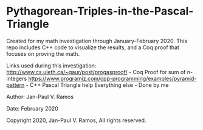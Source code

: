 # Pythagorean-Triples-in-the-Pascal-Triangle

Created for my math investigation through January-February 2020. This repo includes C++ code to visualize the results, 
and a Coq proof that focuses on proving the math.

Links used during this investigation:
http://www.cs.uleth.ca/~gaur/post/progasproof/ - Coq Proof for sum of n-integers
https://www.programiz.com/cpp-programming/examples/pyramid-pattern - C++ Pascal Triangle help
Everything else - Done by me 

Author: Jan-Paul V. Ramos

Date: February 2020

Copyright 2020, Jan-Paul V. Ramos, All rights reserved.
